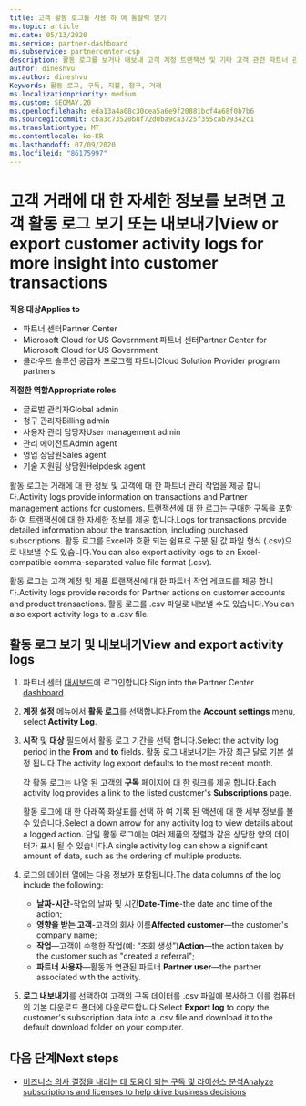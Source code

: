 ```yaml
---
title: 고객 활동 로그를 사용 하 여 통찰력 얻기
ms.topic: article
ms.date: 05/13/2020
ms.service: partner-dashboard
ms.subservice: partnercenter-csp
description: 활동 로그를 보거나 내보내 고객 계정 트랜잭션 및 기타 고객 관련 파트너 관리 활동에 대 한 통찰력을 얻는 방법에 대해 알아봅니다.
author: dineshvu
ms.author: dineshvu
Keywords: 활동 로그, 구독, 지불, 청구, 거래
ms.localizationpriority: medium
ms.custom: SEOMAY.20
ms.openlocfilehash: eda13a4a08c30cea5a6e9f20881bcf4a68f0b7b6
ms.sourcegitcommit: cba3c73520b8f72d0ba9ca3725f355cab79342c1
ms.translationtype: MT
ms.contentlocale: ko-KR
ms.lasthandoff: 07/09/2020
ms.locfileid: "86175997"
---
```

# <a name="view-or-export-customer-activity-logs-for-more-insight-into-customer-transactions"></a><span data-ttu-id="744a6-104">고객 거래에 대 한 자세한 정보를 보려면 고객 활동 로그 보기 또는 내보내기</span><span class="sxs-lookup"><span data-stu-id="744a6-104">View or export customer activity logs for more insight into customer transactions</span></span>

<span data-ttu-id="744a6-105">**적용 대상**</span><span class="sxs-lookup"><span data-stu-id="744a6-105">**Applies to**</span></span>

- <span data-ttu-id="744a6-106">파트너 센터</span><span class="sxs-lookup"><span data-stu-id="744a6-106">Partner Center</span></span>
- <span data-ttu-id="744a6-107">Microsoft Cloud for US Government 파트너 센터</span><span class="sxs-lookup"><span data-stu-id="744a6-107">Partner Center for Microsoft Cloud for US Government</span></span>
- <span data-ttu-id="744a6-108">클라우드 솔루션 공급자 프로그램 파트너</span><span class="sxs-lookup"><span data-stu-id="744a6-108">Cloud Solution Provider program partners</span></span>

<span data-ttu-id="744a6-109">**적절한 역할**</span><span class="sxs-lookup"><span data-stu-id="744a6-109">**Appropriate roles**</span></span>

- <span data-ttu-id="744a6-110">글로벌 관리자</span><span class="sxs-lookup"><span data-stu-id="744a6-110">Global admin</span></span>
- <span data-ttu-id="744a6-111">청구 관리자</span><span class="sxs-lookup"><span data-stu-id="744a6-111">Billing admin</span></span>
- <span data-ttu-id="744a6-112">사용자 관리 담당자</span><span class="sxs-lookup"><span data-stu-id="744a6-112">User management admin</span></span>
- <span data-ttu-id="744a6-113">관리 에이전트</span><span class="sxs-lookup"><span data-stu-id="744a6-113">Admin agent</span></span>
- <span data-ttu-id="744a6-114">영업 상담원</span><span class="sxs-lookup"><span data-stu-id="744a6-114">Sales agent</span></span>
- <span data-ttu-id="744a6-115">기술 지원팀 상담원</span><span class="sxs-lookup"><span data-stu-id="744a6-115">Helpdesk agent</span></span>

<span data-ttu-id="744a6-116">활동 로그는 거래에 대 한 정보 및 고객에 대 한 파트너 관리 작업을 제공 합니다.</span><span class="sxs-lookup"><span data-stu-id="744a6-116">Activity logs provide information on transactions and Partner management actions for customers.</span></span> <span data-ttu-id="744a6-117">트랜잭션에 대 한 로그는 구매한 구독을 포함 하 여 트랜잭션에 대 한 자세한 정보를 제공 합니다.</span><span class="sxs-lookup"><span data-stu-id="744a6-117">Logs for transactions provide detailed information about the transaction, including purchased subscriptions.</span></span> <span data-ttu-id="744a6-118">활동 로그를 Excel과 호환 되는 쉼표로 구분 된 값 파일 형식 (.csv)으로 내보낼 수도 있습니다.</span><span class="sxs-lookup"><span data-stu-id="744a6-118">You can also export activity logs to an Excel-compatible comma-separated value file format (.csv).</span></span>

<span data-ttu-id="744a6-119">활동 로그는 고객 계정 및 제품 트랜잭션에 대 한 파트너 작업 레코드를 제공 합니다.</span><span class="sxs-lookup"><span data-stu-id="744a6-119">Activity logs provide records for Partner actions on customer accounts and product transactions.</span></span> <span data-ttu-id="744a6-120">활동 로그를 .csv 파일로 내보낼 수도 있습니다.</span><span class="sxs-lookup"><span data-stu-id="744a6-120">You can also export activity logs to a .csv file.</span></span>

## <a name="view-and-export-activity-logs"></a><span data-ttu-id="744a6-121">활동 로그 보기 및 내보내기</span><span class="sxs-lookup"><span data-stu-id="744a6-121">View and export activity logs</span></span>

1. <span data-ttu-id="744a6-122">파트너 센터 [대시보드](https://partner.microsoft.com/dashboard)에 로그인합니다.</span><span class="sxs-lookup"><span data-stu-id="744a6-122">Sign into the Partner Center [dashboard](https://partner.microsoft.com/dashboard).</span></span>

2. <span data-ttu-id="744a6-123">**계정 설정** 메뉴에서 **활동 로그**를 선택합니다.</span><span class="sxs-lookup"><span data-stu-id="744a6-123">From the **Account settings** menu, select **Activity Log**.</span></span>

3. <span data-ttu-id="744a6-124">**시작** 및 **대상** 필드에서 활동 로그 기간을 선택 합니다.</span><span class="sxs-lookup"><span data-stu-id="744a6-124">Select the activity log period in the **From** and **to** fields.</span></span> <span data-ttu-id="744a6-125">활동 로그 내보내기는 가장 최근 달로 기본 설정 됩니다.</span><span class="sxs-lookup"><span data-stu-id="744a6-125">The activity log export defaults to the most recent month.</span></span>

   <span data-ttu-id="744a6-126">각 활동 로그는 나열 된 고객의 **구독** 페이지에 대 한 링크를 제공 합니다.</span><span class="sxs-lookup"><span data-stu-id="744a6-126">Each activity log provides a link to the listed customer's **Subscriptions** page.</span></span>

   <span data-ttu-id="744a6-127">활동 로그에 대 한 아래쪽 화살표를 선택 하 여 기록 된 액션에 대 한 세부 정보를 볼 수 있습니다.</span><span class="sxs-lookup"><span data-stu-id="744a6-127">Select a down arrow for any activity log to view details about a logged action.</span></span> <span data-ttu-id="744a6-128">단일 활동 로그에는 여러 제품의 정렬과 같은 상당한 양의 데이터가 표시 될 수 있습니다.</span><span class="sxs-lookup"><span data-stu-id="744a6-128">A single activity log can show a significant amount of data, such as the ordering of multiple products.</span></span>

4. <span data-ttu-id="744a6-129">로그의 데이터 열에는 다음 정보가 포함됩니다.</span><span class="sxs-lookup"><span data-stu-id="744a6-129">The data columns of the log include the following:</span></span>
   - <span data-ttu-id="744a6-130">**날짜-시간**-작업의 날짜 및 시간</span><span class="sxs-lookup"><span data-stu-id="744a6-130">**Date-Time**-the date and time of the action;</span></span>
   - <span data-ttu-id="744a6-131">**영향을 받는 고객**-고객의 회사 이름</span><span class="sxs-lookup"><span data-stu-id="744a6-131">**Affected customer**—the customer's company name;</span></span>
   - <span data-ttu-id="744a6-132">**작업**—고객이 수행한 작업(예: “조회 생성”)</span><span class="sxs-lookup"><span data-stu-id="744a6-132">**Action**—the action taken by the customer such as "created a referral";</span></span>
   - <span data-ttu-id="744a6-133">**파트너 사용자**—활동과 연관된 파트너.</span><span class="sxs-lookup"><span data-stu-id="744a6-133">**Partner user**—the partner associated with the activity.</span></span>

5. <span data-ttu-id="744a6-134">**로그 내보내기**를 선택하여 고객의 구독 데이터를 .csv 파일에 복사하고 이를 컴퓨터의 기본 다운로드 폴더에 다운로드합니다.</span><span class="sxs-lookup"><span data-stu-id="744a6-134">Select **Export log** to copy the customer's subscription data into a .csv file and download it to the default download folder on your computer.</span></span>

## <a name="next-steps"></a><span data-ttu-id="744a6-135">다음 단계</span><span class="sxs-lookup"><span data-stu-id="744a6-135">Next steps</span></span>

- [<span data-ttu-id="744a6-136">비즈니스 의사 결정을 내리는 데 도움이 되는 구독 및 라이선스 분석</span><span class="sxs-lookup"><span data-stu-id="744a6-136">Analyze subscriptions and licenses to help drive business decisions</span></span>](analyze-subscriptions-licenses.md)
